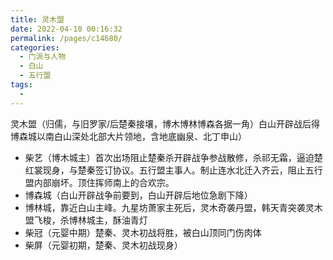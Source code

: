 ```yaml
---
title: 灵木盟
date: 2022-04-10 00:16:32
permalink: /pages/c14680/
categories:
  - 门派与人物
  - 白山
  - 五行盟
tags:
  - 
---
```

灵木盟（归儒，与旧罗家/后楚秦接壤，博木博林博森各据一角）白山开辟战后得博森城以南白山深处北部大片领地，含地底幽泉、北丁申山）

-  柴艺（博木城主）首次出场阻止楚秦杀开辟战争参战散修，杀祁无霜，逼迫楚红裳现身，与楚秦签订协议。五行盟主事人。制止连水北迁入齐云，阻止五行盟内部崩坏。顶住挥师南上的合欢宗。
-  博森城（白山开辟战争前要到，白山开辟后地位急剧下降）
-  博林城，靠近白山主峰。九星坊萧家主死后，灵木奇袭丹盟，韩天青突袭灵木盟飞梭，杀博林城主，酥油青灯
-  柴冠（元婴中期）楚秦、灵木初战将胜，被白山顶同门伤肉体
-  柴屏（元婴初期，楚秦、灵木初战现身）
